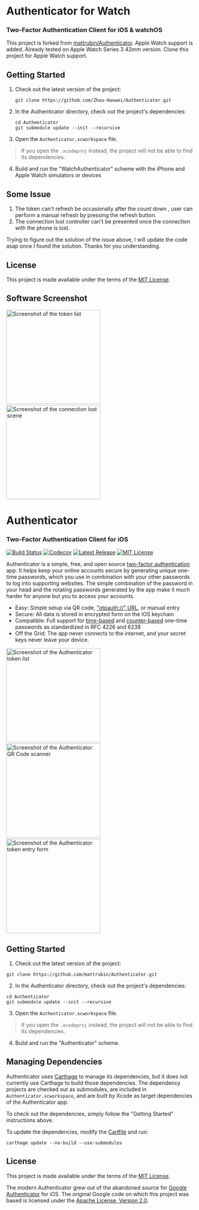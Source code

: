 # Authenticator for Watch
### Two-Factor Authentication Client for iOS & watchOS

This project is forked from [mattrubin/Authenticator](https://github.com/mattrubin/Authenticator). Apple Watch support is added. Already tested on Apple Watch Series 3 42mm version. Clone this project for Apple Watch support.

## Getting Started

1. Check out the latest version of the project:

   ```
   git clone https://github.com/Zhou-Haowei/Authenticator.git
   ```

2. In the Authenticator directory, check out the project's dependencies:

   ```
   cd Authenticator
   git submodule update --init --recursive
   ```

3. Open the `Authenticator.xcworkspace` file.

> If you open the `.xcodeproj` instead, the project will not be able to find its dependencies.

4.  Build and run the "WatchAuthenticator" scheme with the iPhone and Apple Watch simulators or devices



## Some Issue

1.  The token can't refresh be occasionally after the count down , user can perform a manual refresh by pressing the refresh button.
2. The connection lost controller can't be presented once the connection with the phone is lost.

Trying to figure out the solution of the issue above, I will update the code asap once I found the solution. Thanks for you understanding.

## License

This project is made available under the terms of the [MIT License](http://opensource.org/licenses/MIT).

## Software Screenshot

<img src="fastlane/screenshots/en-US/Apple Watch Series 3 - 42mm - TokenList.png" width="250" alt="Screenshot of the token list" /> &nbsp;
<img src="fastlane/screenshots/en-US/Apple Watch Series 3 - 42mm - LostConnection.png" width="250" alt="Screenshot of the connection lost scene" />

# Authenticator

### Two-Factor Authentication Client for iOS 

[![Build Status](https://api.travis-ci.org/mattrubin/Authenticator.svg?branch=develop)](https://travis-ci.org/mattrubin/Authenticator)
[![Codecov](https://codecov.io/gh/mattrubin/Authenticator/branch/develop/graph/badge.svg)](https://codecov.io/gh/mattrubin/Authenticator)
[![Latest Release](http://img.shields.io/github/release/mattrubin/authenticator.svg?style=flat)](https://github.com/mattrubin/authenticator/releases)
[![MIT License](http://img.shields.io/badge/license-mit-blue.svg?style=flat)](LICENSE.txt)


Authenticator is a simple, free, and open source [two-factor authentication](https://en.wikipedia.org/wiki/Two-factor_authentication) app. It helps keep your online accounts secure by generating unique one-time passwords, which you use in combination with your other passwords to log into supporting websites. The simple combination of the password in your head and the rotating passwords generated by the app make it much harder for anyone but you to access your accounts.

- Easy: Simple setup via QR code, ["otpauth://" URL](https://code.google.com/p/google-authenticator/wiki/KeyUriFormat), or manual entry
- Secure: All data is stored in encrypted form on the iOS keychain
- Compatible: Full support for [time-based](https://tools.ietf.org/html/rfc6238) and [counter-based](https://tools.ietf.org/html/rfc4226) one-time passwords as standardized in RFC 4226 and 6238
- Off the Grid: The app never connects to the internet, and your secret keys never leave your device.

<img src="fastlane/screenshots/en-US/iPhone 8-0-TokenList.png" width="250" alt="Screenshot of the Authenticator token list" /> &nbsp;
<img src="fastlane/screenshots/en-US/iPhone 8-1-ScanToken.png" width="250" alt="Screenshot of the Authenticator QR Code scanner" /> &nbsp;
<img src="fastlane/screenshots/en-US/iPhone 8-2-AddToken.png" width="250" alt="Screenshot of the Authenticator token entry form" />


## Getting Started

1. Check out the latest version of the project:
  ```
  git clone https://github.com/mattrubin/Authenticator.git
  ```

2. In the Authenticator directory, check out the project's dependencies:
  ```
  cd Authenticator
  git submodule update --init --recursive
  ```

3. Open the `Authenticator.xcworkspace` file.
> If you open the `.xcodeproj` instead, the project will not be able to find its dependencies.

4. Build and run the "Authenticator" scheme.


## Managing Dependencies

Authenticator uses [Carthage] to manage its dependencies, but it does not currently use Carthage to build those dependencies. The dependency projects are checked out as submodules, are included in `Authenticator.xcworkspace`, and are built by Xcode as target dependencies of the Authenticator app.

To check out the dependencies, simply follow the "Getting Started" instructions above.

To update the dependencies, modify the [Cartfile] and run:
```
carthage update --no-build --use-submodules
```

[Carthage]: https://github.com/Carthage/Carthage
[Cartfile]: Cartfile


## License

This project is made available under the terms of the [MIT License](http://opensource.org/licenses/MIT).

The modern Authenticator grew out of the abandoned source for [Google Authenticator](https://code.google.com/p/google-authenticator/) for iOS. The original Google code on which this project was based is licensed under the [Apache License, Version 2.0](https://www.apache.org/licenses/LICENSE-2.0).
